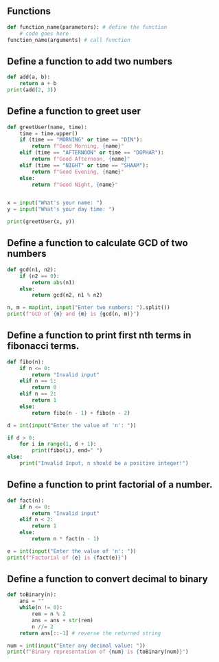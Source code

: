 ## Functions

```py
def function_name(parameters): # define the function
    # code goes here
function_name(arguments) # call function
```

## Define a function to add two numbers

```py
def add(a, b):
    return a + b
print(add(2, 3))
```

## Define a function to greet user

```py
def greetUser(name, time):
    time = time.upper()
    if (time == "MORNING" or time == "DIN"):
        return f"Good Morning, {name}"
    elif (time == "AFTERNOON" or time == "DOPHAR"):
        return f"Good Afternoon, {name}"
    elif (time == "NIGHT" or time == "SHAAM"):
        return f"Good Evening, {name}"
    else:
        return f"Good Night, {name}"


x = input("What's your name: ")
y = input("What's your day time: ")

print(greetUser(x, y))
```

## Define a function to calculate GCD of two numbers

```py
def gcd(n1, n2):
    if (n2 == 0):
        return abs(n1)
    else:
        return gcd(n2, n1 % n2)

n, m = map(int, input("Enter two numbers: ").split())
print(f"GCD of {n} and {m} is {gcd(n, m)}")
```

## Define a function to print first nth terms in fibonacci terms.

```py
def fibo(n):
    if n <= 0:
        return "Invalid input"
    elif n == 1:
        return 0
    elif n == 2:
        return 1
    else:
        return fibo(n - 1) + fibo(n - 2)

d = int(input("Enter the value of 'n': "))

if d > 0:
    for i in range(1, d + 1):
        print(fibo(i), end=" ")
else:
    print("Invalid Input, n should be a positive integer!")
```

## Define a function to print factorial of a number.

```py
def fact(n):
    if n <= 0:
        return "Invalid input"
    elif n < 2:
        return 1
    else:
        return n * fact(n - 1)

e = int(input("Enter the value of 'n': "))
print(f"Factorial of {e} is {fact(e)}")
```

## Define a function to convert decimal to binary

```py
def toBinary(n):
    ans = ""
    while(n != 0):
        rem = n % 2
        ans = ans + str(rem)
        n //= 2
    return ans[::-1] # reverse the returned string

num = int(input("Enter any decimal value: "))
print(f"Binary representation of {num} is {toBinary(num)}")
```
